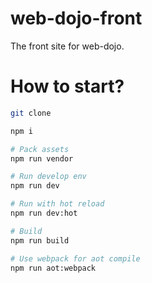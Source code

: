 # web-dojo-front

The front site for web-dojo.

# How to start?

```bash
git clone 

npm i

# Pack assets
npm run vendor

# Run develop env
npm run dev

# Run with hot reload
npm run dev:hot

# Build
npm run build

# Use webpack for aot compile
npm run aot:webpack
```